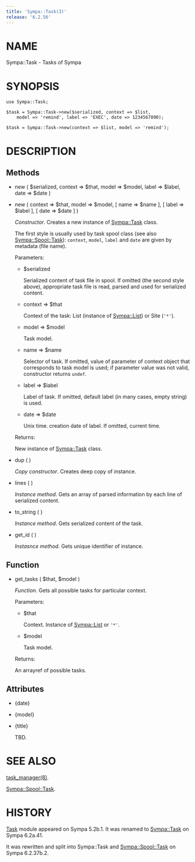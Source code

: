 ```yaml
---
title: 'Sympa::Task(3)'
release: '6.2.56'
---
```


# NAME

Sympa::Task - Tasks of Sympa

# SYNOPSIS

    use Sympa::Task;
    
    $task = Sympa::Task->new($serialized, context => $list,
        model => 'remind', label => 'EXEC', date => 1234567890);
    
    $task = Sympa::Task->new(context => $list, model => 'remind');

# DESCRIPTION

## Methods

- new ( $serialized, context => $that, model => $model,
label => $label, date => $date )
- new ( context => $that, model => $model, \[ name => $name \],
\[ label => $label \], \[ date => $date \] )

    _Constructor_.
    Creates a new instance of [Sympa::Task](./Sympa-Task.3.md) class.

    The first style is usually used by task spool class
    (see also [Sympa::Spool::Task](./Sympa-Spool-Task.3.md)): `context`, `model`, `label` and `date`
    are given by metadata (file name).

    Parameters:

    - $serialized

        Serialized content of task file in spool.
        If omitted (the second style above), appropriate task file is read,
        parsed and used for serialized content.

    - context => $that

        Context of the task: List (instance of [Sympa::List](./Sympa-List.3.md)) or Site (`'*'`).

    - model => $model

        Task model.

    - name => $name

        Selector of task.
        If omitted, value of parameter of context object that corresponds to
        task model is used; if parameter value was not valid, constructor returns
        `undef`.

    - label => $label

        Label of task.
        If omitted, default label (in many cases, empty string) is used.

    - date => $date

        Unix time. creation date of label.
        If omitted, current time.

    Returns:

    New instance of [Sympa::Task](./Sympa-Task.3.md) class.

- dup ( )

    _Copy constructor_.
    Creates deep copy of instance.

- lines ( )

    _Instance method_.
    Gets an array of parsed information by each line of serialized content.

- to\_string ( )

    _Instance method_.
    Gets serialized content of the task. 

- get\_id ( )

    _Instasnce method_.
    Gets unique identifier of instance.

## Function

- get\_tasks ( $that, $model )

    _Function_.
    Gets all possible tasks for particular context.

    Parameters:

    - $that

        Context. Instance of [Sympa::List](./Sympa-List.3.md) or `'*'`.

    - $model

        Task model.

    Returns:

    An arrayref of possible tasks.

## Attributes

- {date}
- {model}
- {title}

    TBD.

# SEE ALSO

[task\_manager(8)](./task_manager.8.md).

[Sympa::Spool::Task](./Sympa-Spool-Task.3.md).

# HISTORY

[Task](https://metacpan.org/pod/Task) module appeared on Sympa 5.2b.1.
It was renamed to [Sympa::Task](./Sympa-Task.3.md) on Sympa 6.2a.41.

It was rewritten and split into Sympa::Task and [Sympa::Spool::Task](./Sympa-Spool-Task.3.md) on
Sympa 6.2.37b.2.
